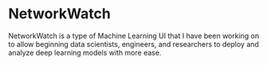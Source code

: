 # NetworkWatch
NetworkWatch is a type of Machine Learning UI that I have been working on to allow beginning data scientists, engineers, and researchers to deploy and analyze deep learning models with more ease.

